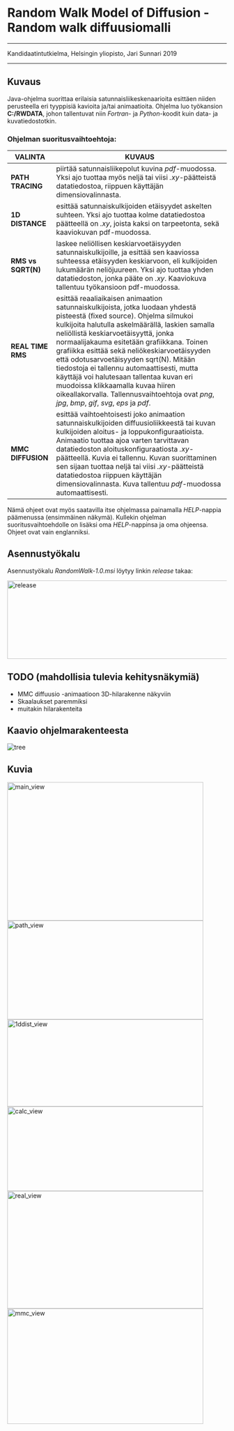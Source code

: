 # Random Walk Model of Diffusion - Random walk diffuusiomalli

********************************************************************************

Kandidaatintutkielma,
Helsingin yliopisto,
Jari Sunnari 2019

********************************************************************************

## Kuvaus

Java-ohjelma suorittaa erilaisia satunnaisliikeskenaarioita esittäen niiden perusteella eri tyyppisiä kavioita ja/tai animaatioita.
Ohjelma luo työkansion **C:/RWDATA**, johon tallentuvat niin *Fortran*- ja *Python*-koodit kuin data- ja kuvatiedostotkin.

### Ohjelman suoritusvaihtoehtoja:

 VALINTA | KUVAUS 
---------|---------
 **PATH TRACING**   | piirtää satunnaisliikepolut kuvina *pdf*-muodossa. Yksi ajo tuottaa myös neljä tai viisi *.xy*-päätteistä datatiedostoa, riippuen käyttäjän dimensiovalinnasta.
 **1D DISTANCE**    | esittää satunnaiskulkijoiden etäisyydet askelten suhteen. Yksi ajo tuottaa kolme datatiedostoa päätteellä on *.xy*, joista kaksi on tarpeetonta, sekä kaaviokuvan pdf-muodossa.
 **RMS vs SQRT(N)** | laskee neliöllisen keskiarvoetäisyyden satunnaiskulkijoille, ja esittää sen kaaviossa suhteessa etäisyyden keskiarvoon, eli kulkijoiden lukumäärän neliöjuureen. Yksi ajo tuottaa yhden datatiedoston, jonka pääte on *.xy*. Kaaviokuva tallentuu työkansioon pdf-muodossa.
 **REAL TIME RMS**  | esittää reaaliaikaisen animaation satunnaiskulkijoista, jotka luodaan yhdestä pisteestä (fixed source). Ohjelma silmukoi kulkijoita halutulla askelmäärällä, laskien samalla neliöllistä keskiarvoetäisyyttä, jonka normaalijakauma esitetään grafiikkana. Toinen grafiikka esittää sekä neliökeskiarvoetäisyyden että odotusarvoetäisyyden sqrt(N). Mitään tiedostoja ei tallennu automaattisesti, mutta käyttäjä voi halutesaan tallentaa kuvan eri muodoissa klikkaamalla kuvaa hiiren oikeallakorvalla. Tallennusvaihtoehtoja ovat *png*, *jpg*, *bmp*, *gif*, *svg*, *eps* ja *pdf*.
 **MMC DIFFUSION**  | esittää vaihtoehtoisesti joko animaation satunnaiskulkijoiden diffuusioliikkeestä tai kuvan kulkijoiden aloitus- ja loppukonfiguraatioista. Animaatio tuottaa ajoa varten tarvittavan datatiedoston aloituskonfiguraatiosta *.xy*-päätteellä. Kuvia ei tallennu. Kuvan suorittaminen sen sijaan tuottaa neljä tai viisi *.xy*-päätteistä datatiedostoa riippuen käyttäjän dimensiovalinnasta. Kuva tallentuu *pdf*-muodossa automaattisesti.

Nämä ohjeet ovat myös saatavilla itse ohjelmassa painamalla *HELP*-nappia päämenussa (ensimmäinen näkymä). Kullekin ohjelman suoritusvaihtoehdolle on lisäksi oma *HELP*-nappinsa ja oma ohjeensa. Ohjeet ovat vain englanniksi.

## Asennustyökalu

Asennustyökalu *RandomWalk-1.0.msi* löytyy linkin *release* takaa:

<img src="https://user-images.githubusercontent.com/46410240/63167309-952e0200-c039-11e9-9d65-571ce3170085.png" alt="release" width="612" height="180" >

## TODO (mahdollisia tulevia kehitysnäkymiä)

* MMC diffuusio -animaatioon 3D-hilarakenne näkyviin
* Skaalaukset paremmiksi
* muitakin hilarakenteita

## Kaavio ohjelmarakenteesta

![tree](https://user-images.githubusercontent.com/46410240/63843911-db675780-c98f-11e9-8b2f-8a39ec67fe21.png)

## Kuvia

<img src="https://user-images.githubusercontent.com/46410240/64206211-843b1880-cea2-11e9-9892-bd7dd466b7f1.png" alt="main_view" width="450" height="318" >
<img src="https://user-images.githubusercontent.com/46410240/63885078-388af980-c9e0-11e9-8d04-9126a3b30383.png" alt="path_view" width="450" height="227" >
<img src="https://user-images.githubusercontent.com/46410240/63885091-42acf800-c9e0-11e9-8388-0a421dc705b5.png" alt="1ddist_view" width="450" height="200" >
<img src="https://user-images.githubusercontent.com/46410240/64206501-2ce97800-cea3-11e9-9149-19ce7ab11b10.png" alt="calc_view" width="450" height="194" >
<img src="https://user-images.githubusercontent.com/46410240/63885082-3c1e8080-c9e0-11e9-8193-86061f718e98.png" alt="real_view" width="450" height="270" >
<img src="https://user-images.githubusercontent.com/46410240/63885086-3fb20780-c9e0-11e9-984d-a2a815602d41.png" alt="mmc_view" width="450" height="265" >
